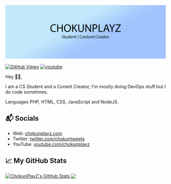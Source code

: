 [![ChokunPlayZ](https://github.com/ChokunPlayZ/ChokunPlayZ/raw/main/pictures/profile-readme/banner-1500x500.png)][1]

[![GitHub Views](https://komarev.com/ghpvc/?username=chokunplayz&color=FAC151)][5]
[![youtube](https://img.shields.io/badge/YouTuber-Follow%20Me-FAC151.svg?logo=youtube&logoWidth=20)][4]

Hey 👋🏻,

I am a CS Student and a Conent Creator, I'm mostly doing DevOps stuff but I do code sometimes.

Languages
PHP, HTML, CSS, JavaScript and NodeJS.

## 📬 Socials

- Web: [chokunplayz.com][1]
- Twitter: [twitter.com/chokuntweets][2]
- YouTube: [youtube.com/chokunplayz][3]

## &#x1f4c8; My GitHub Stats

<a href="https://github.com/ChokunPlayZ">
  <img align="center" src="https://github-readme-stats.vercel.app/api?username=chokunplayz&theme=github_dark" alt="ChokunPlayZ's GitHub Stats" height="250"/>
</a>

<a href="https://github.com/ChokunPlayZ">
  <img align="center" src="https://github-readme-stats.vercel.app/api/top-langs/?username=chokunplayz&theme=github_dark" height="250"/>
</a>

[1]: https://www.chokunplayz.com
[2]: https://twitter.com/intent/follow?screen_name=chokuntweets
[3]: https://www.youtube.com/chokunplayz?sub_confirmation=1
[4]: https://www.youtube.com/chokunplayz
[5]: https://github.com/ChokunPlayZ/
